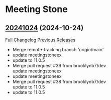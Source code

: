 # Meeting Stone

## [20241024](https://github.com/jat001/MeetingStone_Happy/tree/20241024) (2024-10-24)
[Full Changelog](https://github.com/jat001/MeetingStone_Happy/compare/20241001...20241024) [Previous Releases](https://github.com/jat001/MeetingStone_Happy/releases)

- Merge remote-tracking branch 'origin/main'  
- update meetingstoneex  
- update to 11.0.5  
- Merge pull request #39 from brooklynb7/dev  
    update meetingstoneex  
- update meetingstoneex  
- Merge pull request #38 from brooklynb7/dev  
    update to 11.0.5  
- update to 11.0.5  
